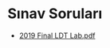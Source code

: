 # Sınav Soruları

<!--Index-->

- [2019 Final LDT Lab.pdf](https://github.com//yedhrab/IstanbulUniversity-CE/raw/master/2.%20S%C4%B1n%C4%B1f%202.%20D%C3%B6nem%20Notlar%C4%B1/Lojik%20Lab/S%C4%B1nav%20Sorular%C4%B1/2019%20Final%20LDT%20Lab.pdf)

<!--Index-->
